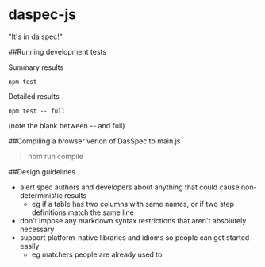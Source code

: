 # daspec-js

"It's in da spec!"


##Running development tests

Summary results

    npm test

Detailed results

    npm test -- full

(note the blank between -- and full)


##Compiling a browser verion of DasSpec to main.js

> npm run compile


##Design guidelines

* alert spec authors and developers about anything that could cause non-deterministic results
  - eg if a table has two columns with same names, or if two step definitions match the same line
* don't impose any markdown syntax restrictions that aren't absolutely necessary
* support platform-native libraries and idioms so people can get started easily
  - eg matchers people are already used to
